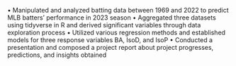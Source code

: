 • Manipulated and analyzed batting data between 1969 and 2022 to predict MLB batters’ performance in 2023 season
• Aggregated three datasets using tidyverse in R and derived significant variables through data exploration process
• Utilized various regression methods and established models for three response variables BA, IsoD, and IsoP
• Conducted a presentation and composed a project report about project progresses, predictions, and insights obtained
